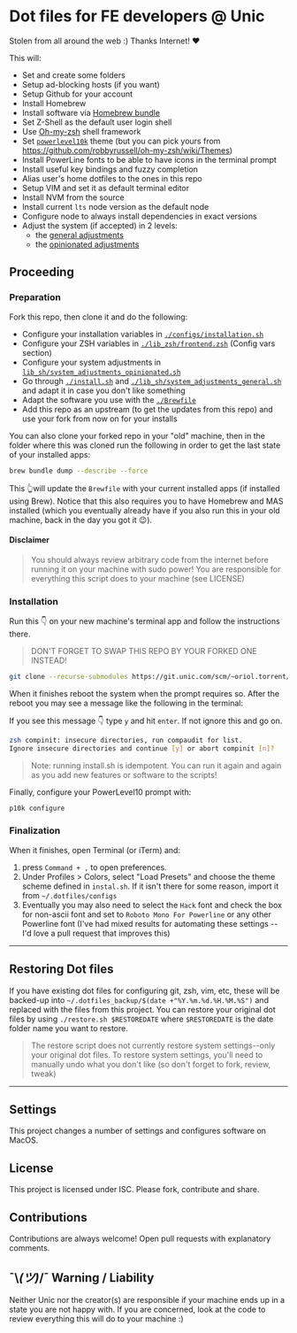 # Dot files for FE developers @ Unic

Stolen from all around the web :) Thanks Internet! ❤️

This will:

- Set and create some folders
- Setup ad-blocking hosts (if you want)
- Setup Github for your account
- Install Homebrew
- Install software via [Homebrew bundle](./Brewfile)
- Set Z-Shell as the default user login shell
- Use [Oh-my-zsh](https://github.com/robbyrussell/oh-my-zsh) shell framework
- Set [`powerlevel10k`](https://github.com/romkatv/powerlevel10k) theme (but you can pick yours from https://github.com/robbyrussell/oh-my-zsh/wiki/Themes)
- Install PowerLine fonts to be able to have icons in the terminal prompt
- Install useful key bindings and fuzzy completion
- Alias user's home dotfiles to the ones in this repo
- Setup VIM and set it as default terminal editor
- Install NVM from the source
- Install current `lts` node version as the default node
- Configure node to always install dependencies in exact versions
- Adjust the system (if accepted) in 2 levels:
  - the [general adjustments](./lib_sh/system_adjustments_general.sh)
  - the [opinionated adjustments](`./lib_sh/system_adjustments_opinionated.sh`)

## Proceeding

### Preparation

Fork this repo, then clone it and do the following:

- Configure your installation variables in [`./configs/installation.sh`](./configs/installation.sh)
- Configure your ZSH variables in [`./lib_zsh/frontend.zsh`](./lib_zsh/frontend.zsh) (Config vars section)
- Configure your system adjustments in [`lib_sh/system_adjustments_opinionated.sh`](lib_sh/system_adjustments_opinionated.sh)
- Go through [`./install.sh`](./install.sh) and [`./lib_sh/system_adjustments_general.sh`](./lib_sh/system_adjustments_general.sh) and adapt it in case you don't like something
- Adapt the software you use with the [`./Brewfile`](./Brewfile)
- Add this repo as an upstream (to get the updates from this repo) and use your fork from now on for your installs

You can also clone your forked repo in your "old" machine, then in the folder where this was cloned run the following in order to get the last state of your installed apps:

```bash
brew bundle dump --describe --force
```

This 👆will update the `Brewfile` with your current installed apps (if installed using Brew). Notice that this also requires you to have Homebrew and MAS installed (which you eventually already have if you also run this in your old machine, back in the day you got it 😉).

#### Disclaimer

> You should always review arbitrary code from the internet before running it on your machine with sudo power!
> You are responsible for everything this script does to your machine (see LICENSE)

### Installation

Run this 👇 on your new machine's terminal app and follow the instructions there.

> DON'T FORGET TO SWAP THIS REPO BY YOUR FORKED ONE INSTEAD!

```bash
git clone --recurse-submodules https://git.unic.com/scm/~oriol.torrent/frontend-dotfiles-oriol.git ~/.dotfiles && cd ~/.dotfiles && ./install.sh
```

When it finishes reboot the system when the prompt requires so. After the reboot you may see a message like the following in the terminal:

If you see this message 👇 type `y` and hit `enter`. If not ignore this and go on.

```bash
zsh compinit: insecure directories, run compaudit for list.
Ignore insecure directories and continue [y] or abort compinit [n]?
```

> Note: running install.sh is idempotent. You can run it again and again as you add new features or software to the scripts!

Finally, configure your PowerLevel10 prompt with:

```bash
p10k configure
```

### Finalization

When it finishes, open Terminal (or iTerm) and:

1. press `Command + ,` to open preferences.
1. Under Profiles > Colors, select "Load Presets" and choose the theme scheme defined in `instal.sh`. If it isn't there for some reason, import it from `~/.dotfiles/configs`
1. Eventually you may also need to select the `Hack` font and check the box for non-ascii font and set to `Roboto Mono For Powerline` or any other Powerline font (I've had mixed results for automating these settings -- I'd love a pull request that improves this)

---

## Restoring Dot files

If you have existing dot files for configuring git, zsh, vim, etc, these will be backed-up into `~/.dotfiles_backup/$(date +"%Y.%m.%d.%H.%M.%S")` and replaced with the files from this project. You can restore your original dot files by using `./restore.sh $RESTOREDATE` where `$RESTOREDATE` is the date folder name you want to restore.

> The restore script does not currently restore system settings--only your original dot files. To restore system settings, you'll need to manually undo what you don't like (so don't forget to fork, review, tweak)

---

## Settings

This project changes a number of settings and configures software on MacOS.

## License

This project is licensed under ISC. Please fork, contribute and share.

## Contributions

Contributions are always welcome! Open pull requests with explanatory comments.

## ¯\\_(ツ)_/¯ Warning / Liability

Neither Unic nor the creator(s) are responsible if your machine ends up in a state you are not happy with. If you are concerned, look at the code to review everything this will do to your machine :)
